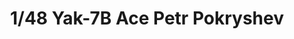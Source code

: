 ---
layout: product
title: "1/48 Yak-7B Ace Petr Pokryshev"
price: "1900" 
desc: "Maketa"
img_path: "/assets/img/ARK48011.webp"
brand: "Ark Models"
available: false
special_offer: false
new: false
soon: false
cat: "010000"
subcat: "015000"
subsubcat: "0N/A"
sifra: "ARK48011"
popular: false
spec: false
---